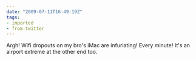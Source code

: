 ```yaml
---
date: "2009-07-11T16:49:19Z"
tags:
- imported
- from-twitter
---
```

Argh\! Wifi dropouts on my bro's iMac are infuriating\! Every minute\! It's an airport extreme at the other end too.
